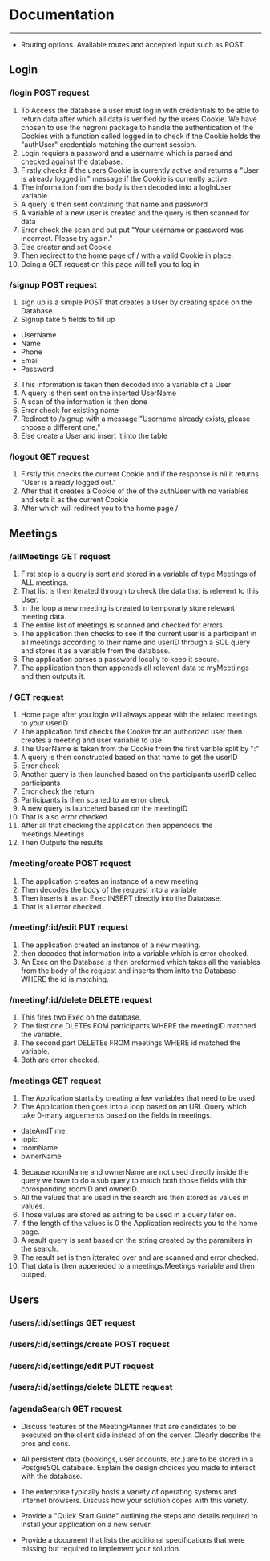 # Documentation

---

- Routing options. Available routes and accepted input such as POST.
## Login 
### /login POST request
1. To Access the database a user must log in with credentials to be able to return data after which all data is verified by the users Cookie.
We have chosen to use the negroni package to handle the authentication of the Cookies with a function called logged in to check if the Cookie holds the "authUser" credentials matching the current session.
2. Login requiers a password and a username which is parsed and checked against the database.
3. Firstly checks if the users Cookie is currently active and returns a "User is already logged in." message if the Cookie is currently active.
4. The information from the body is then decoded into a logInUser variable.
5. A query is then sent containing that name and password
6. A variable of a new user is created and the query is then scanned for data
7. Error check the scan and out put "Your username or password was incorrect. Please try again."
8. Else creater and set Cookie
9. Then redirect to the home page of / with a valid Cookie in place.
10. Doing a GET request on this page will tell you to log in

### /signup POST request
1. sign up is a simple POST that creates a User by creating space on the Database. 
2. Signup take 5 fields to fill up 
+ UserName
+ Name
+ Phone
+ Email
+ Password
3. This information is taken then decoded into a variable of a User
4. A query is then sent on the inserted UserName
5. A scan of the information is then done
6. Error check for existing name
7. Redirect to /signup with a message "Username already exists, please choose a different one."
8. Else create a User and insert it into the table

### /logout GET request
1. Firstly this checks the current Cookie and if the response is nil it returns "User is already logged out."
2. After that it creates a Cookie of the of the authUser with no variables and sets it as the current Cookie
3. After which will redirect you to the home page / 

## Meetings
### /allMeetings GET request
1. First step is a query is sent and stored in a variable of type Meetings of ALL meetings.
2. That list is then iterated through to check the data that is relevent to this User.
3. In the loop a new meeting is created to temporarly store relevant meeting data.
4. The entire list of meetings is scanned and checked for errors.
5. The application then checks to see if the current user is a participant in all meetings according to their name and userID through a SQL query and stores it as a variable from the database.
6. The application parses a password locally to keep it secure.
7. The appliication then then appeneds all relevent data to myMeetiings and then outputs it.

### / GET request
1. Home page after you login will always appear with the related meetings to your userID
2. The application first checks the Cookie for an authorized user then creates a meeting and user variable to use
3. The UserName is taken from the Cookie from the first varible split by ":"
4. A query is then constructed based on that name to get the userID
5. Error check
6. Another query is then launched based on the participants userID called participants
7. Error check the return
8. Participants is then scaned to an error check
9. A new query is launcehed based on the meetingID
10. That is also error checked 
11. After all that checking the application then appendeds the meetings.Meetings
12. Then Outputs the results

### /meeting/create POST request
1. The application creates an instance of a new meeting 
2. Then decodes the body of the request into a variable
3. Then inserts it as an Exec INSERT directly into the Database.
4. That is all error checked.

### /meeting/:id/edit PUT request
1. The application created an instance of a new meeting.
2. then decodes that information into a variable which is error checked.
3. An Exec on the Database is then preformed which takes all the variables from the body of the request and inserts them intto the Database WHERE the id is matching.

### /meeting/:id/delete DELETE request
1. This fires two Exec on the database.
2. The first one DLETEs FOM participants WHERE the meetingID matched the variable.
3. The second part DELETEs FROM meetings WHERE id matched the variable.
4. Both are error checked.

### /meetings GET request
1. The Application starts by creating a few variables that need to be used.
2. The Application then goes into a loop based on an URL.Query which take 0-many arguements based on the fields in meetings.
+ dateAndTime 
+ topic
+ roomName
+ ownerName
4. Because roomName and ownerName are not used directly inside the query we have to do a sub query to match both those fields with thir corosponding roomID and ownerID.
5. All the values that are used in the search are then stored as values in values.
6. Those values are stored as astring to be used in a query later on.
7. If the length of the values is 0 the Application redirects you to the home page.
8. A result query is sent based on the string created by the paramiters in the search.
9. The result set is then itterated over and are scanned and error checked.
10. That data is then appeneded to a meetings.Meetings variable and then outped.

## Users
### /users/:id/settings GET request

### /users/:id/settings/create POST request

### /users/:id/settings/edit PUT request

### /users/:id/settings/delete DLETE request

### /agendaSearch GET request

- Discuss features of the MeetingPlanner that are candidates to be executed on the client
side instead of on the server. Clearly describe the pros and cons.
- All persistent data (bookings, user accounts, etc.) are to be stored in a PostgreSQL
database. Explain the design choices you made to interact with the database.

- The enterprise typically hosts a variety of operating systems and internet browsers.
Discuss how your solution copes with this variety.
- Provide a "Quick Start Guide" outlining the steps and details required to install your
application on a new server.
- Provide a document that lists the additional specifications that were missing but
required to implement your solution.